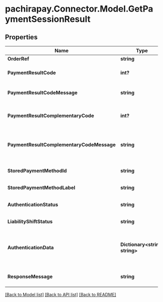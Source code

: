 
# pachirapay.Connector.Model.GetPaymentSessionResult

## Properties

Name | Type | Description | Notes
------------ | ------------- | ------------- | -------------
**OrderRef** | **string** | The orderRef | [optional] 
**PaymentResultCode** | **int?** | The response code of the service | [optional] 
**PaymentResultCodeMessage** | **string** | The response code message of the service | [optional] 
**PaymentResultComplementaryCode** | **int?** | The complementary response code of the service | [optional] 
**PaymentResultComplementaryCodeMessage** | **string** | The complementary response code message of the service | [optional] 
**StoredPaymentMethodId** | **string** | Stored Payment Method Id | [optional] 
**StoredPaymentMethodLabel** | **string** | Stored Payment Label | [optional] 
**AuthenticationStatus** | **string** | The authentication status | [optional] 
**LiabilityShiftStatus** | **string** | The liability shift status | [optional] 
**AuthenticationData** | **Dictionary&lt;string, string&gt;** | All authentication data, as a dictionary of multiple key/value pairs. | [optional] 
**ResponseMessage** | **string** | The global response message | [optional] 

[[Back to Model list]](../README.md#documentation-for-models)
[[Back to API list]](../README.md#documentation-for-api-endpoints)
[[Back to README]](../README.md)


